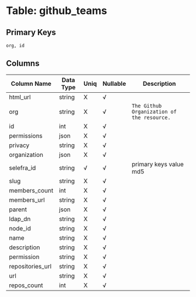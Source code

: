 # Table: github_teams

## Primary Keys 

```
org, id
```


## Columns 

|  Column Name   |  Data Type  | Uniq | Nullable | Description | 
|  ----  | ----  | ----  | ----  | ---- | 
| html_url | string | X | √ |  | 
| org | string | X | √ | `The Github Organization of the resource.` | 
| id | int | X | √ |  | 
| permissions | json | X | √ |  | 
| privacy | string | X | √ |  | 
| organization | json | X | √ |  | 
| selefra_id | string | √ | √ | primary keys value md5 | 
| slug | string | X | √ |  | 
| members_count | int | X | √ |  | 
| members_url | string | X | √ |  | 
| parent | json | X | √ |  | 
| ldap_dn | string | X | √ |  | 
| node_id | string | X | √ |  | 
| name | string | X | √ |  | 
| description | string | X | √ |  | 
| permission | string | X | √ |  | 
| repositories_url | string | X | √ |  | 
| url | string | X | √ |  | 
| repos_count | int | X | √ |  | 


